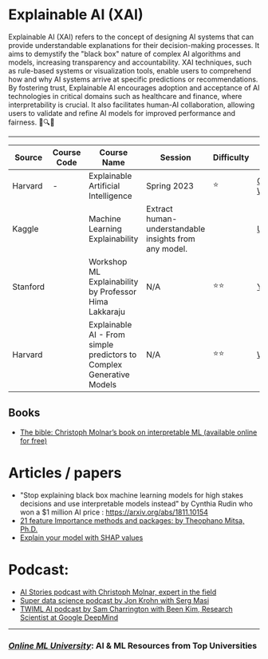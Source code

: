 # **Explainable AI (XAI)**
Explainable AI (XAI) refers to the concept of designing AI systems that can provide understandable explanations for their decision-making processes. It aims to demystify the "black box" nature of complex AI algorithms and models, increasing transparency and accountability. XAI techniques, such as rule-based systems or visualization tools, enable users to comprehend how and why AI systems arrive at specific predictions or recommendations. By fostering trust, Explainable AI encourages adoption and acceptance of AI technologies in critical domains such as healthcare and finance, where interpretability is crucial. It also facilitates human-AI collaboration, allowing users to validate and refine AI models for improved performance and fairness. 🧠🔍💡




---




| Source | Course Code | Course Name | Session | Difficulty | URL |
| --- | --- | --- | --- | --- | --- |
| Harvard | - | Explainable Artificial Intelligence | Spring 2023 | ⭐ | [Course Website](https://interpretable-ml-class.github.io/) |
| Kaggle |  | Machine Learning Explainability                   | Extract human-understandable insights from any model.         |   | [URL](https://www.kaggle.com/learn/machine-learning-explainability)                        |
| Stanford | | Workshop   ML Explainability by Professor Hima Lakkaraju | N/A | ⭐⭐ | [Youtube](https://www.youtube.com/playlist?list=PLoROMvodv4rPh6wa6PGcHH6vMG9sEIPxL) |
| Harvard | | Explainable AI - From simple predictors to Complex Generative Models | N/A | ⭐⭐ | [Website](https://interpretable-ml-class.github.io/) |



## Books
-  [The bible: Christoph Molnar’s book on interpretable ML (available online for free)](https://christophm.github.io/interpretable-ml-book/)


# Articles / papers
- "Stop explaining black box machine learning models for high stakes decisions and use interpretable models instead" by Cynthia Rudin who won a $1 million AI price :
https://arxiv.org/abs/1811.10154
- [21 feature Importance methods and packages: by Theophano Mitsa, Ph.D.](https://towardsdatascience.com/a-guide-to-21-feature-importance-methods-and-packages-in-machine-learning-with-code-85a841f8b319)
- [Explain your model with SHAP values](https://medium.com/dataman-in-ai/explain-your-model-with-the-shap-values-bc36aac4de3d)

# Podcast: 
- [AI Stories podcast with Christoph Molnar, expert in the field](https://www.youtube.com/watch?v=OQ0MR1mbGLg)
- [Super data science podcast by Jon Krohn with Serg Masi](https://www.superdatascience.com/podcast/interpretable-machine-learning-with-serg-masis)
- [TWIML AI podcast by Sam Charrington with Been Kim, Research Scientist at Google DeepMind](https://www.youtube.com/watch?v=C8SuqeH_Mg0)



--- 
### [***Online ML University***]((https://github.com/azminewasi/online-ml-university/)): **AI & ML Resources from Top Universities**